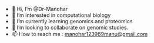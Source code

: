 - 👋 Hi, I’m @Dr-Manohar
- 👀 I’m interested in computational biology
- 🌱 I’m currently learning genomics and proteomics
- 💞️ I’m looking to collaborate on genomic studies.
- 📫 How to reach me : manohar123989manu@gmail.com

<!---
Dr-Manohar/Dr-Manohar is a ✨ special ✨ repository because its `README.md` (this file) appears on your GitHub profile.
You can click the Preview link to take a look at your changes.
--->
